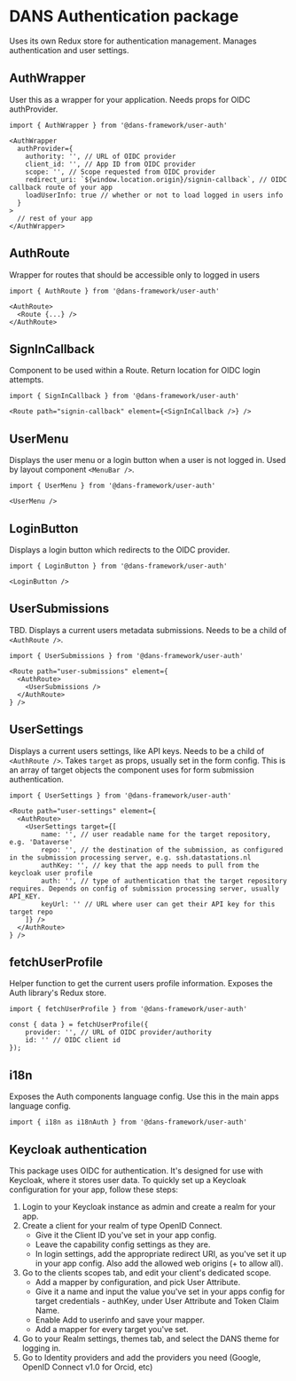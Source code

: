 # DANS Authentication package

Uses its own Redux store for authentication management. Manages authentication and user settings.

## AuthWrapper

User this as a wrapper for your application. Needs props for OIDC authProvider.

    import { AuthWrapper } from '@dans-framework/user-auth'

    <AuthWrapper
      authProvider={
        authority: '', // URL of OIDC provider
        client_id: '', // App ID from OIDC provider
        scope: '', // Scope requested from OIDC provider
        redirect_uri: `${window.location.origin}/signin-callback`, // OIDC callback route of your app
        loadUserInfo: true // whether or not to load logged in users info
      }
    >
      // rest of your app
    </AuthWrapper>

## AuthRoute

Wrapper for routes that should be accessible only to logged in users

    import { AuthRoute } from '@dans-framework/user-auth'

    <AuthRoute>
      <Route {...} />
    </AuthRoute>

## SignInCallback

Component to be used within a Route. Return location for OIDC login attempts.

    import { SignInCallback } from '@dans-framework/user-auth'

    <Route path="signin-callback" element={<SignInCallback />} />

## UserMenu

Displays the user menu or a login button when a user is not logged in. Used by layout component `<MenuBar />`.

    import { UserMenu } from '@dans-framework/user-auth'

    <UserMenu />

## LoginButton

Displays a login button which redirects to the OIDC provider.

    import { LoginButton } from '@dans-framework/user-auth'

    <LoginButton />

## UserSubmissions

TBD. Displays a current users metadata submissions. Needs to be a child of `<AuthRoute />`.

    import { UserSubmissions } from '@dans-framework/user-auth'

    <Route path="user-submissions" element={
      <AuthRoute>
        <UserSubmissions />
      </AuthRoute>
    } />

## UserSettings

Displays a current users settings, like API keys. Needs to be a child of `<AuthRoute />`. Takes `target` as props, usually set in the form config. This is an array of target objects the component uses for form submission authentication.

    import { UserSettings } from '@dans-framework/user-auth'

    <Route path="user-settings" element={
      <AuthRoute>
        <UserSettings target={[
            name: '', // user readable name for the target repository, e.g. 'Dataverse'
            repo: '', // the destination of the submission, as configured in the submission processing server, e.g. ssh.datastations.nl
            authKey: '', // key that the app needs to pull from the keycloak user profile
            auth: '', // type of authentication that the target repository requires. Depends on config of submission processing server, usually API_KEY.
            keyUrl: '' // URL where user can get their API key for this target repo
        ]} />
      </AuthRoute>
    } />

## fetchUserProfile

Helper function to get the current users profile information. Exposes the Auth library's Redux store.

    import { fetchUserProfile } from '@dans-framework/user-auth'

    const { data } = fetchUserProfile({
        provider: '', // URL of OIDC provider/authority
        id: '' // OIDC client id
    });

## i18n

Exposes the Auth components language config. Use this in the main apps language config.

    import { i18n as i18nAuth } from '@dans-framework/user-auth'

## Keycloak authentication

This package uses OIDC for authentication. It's designed for use with Keycloak, where it stores user data. To quickly set up a Keycloak configuration for your app, follow these steps:

1.  Login to your Keycloak instance as admin and create a realm for your app.
2.  Create a client for your realm of type OpenID Connect.
    - Give it the Client ID you've set in your app config.
    - Leave the capability config settings as they are.
    - In login settings, add the appropriate redirect URI, as you've set it up in your app config. Also add the allowed web origins (+ to allow all).
3.  Go to the clients scopes tab, and edit your client's dedicated scope.
    - Add a mapper by configuration, and pick User Attribute.
    - Give it a name and input the value you've set in your apps config for target credentials - authKey, under User Attribute and Token Claim Name.
    - Enable Add to userinfo and save your mapper.
    - Add a mapper for every target you've set.
4.  Go to your Realm settings, themes tab, and select the DANS theme for logging in.
5.  Go to Identity providers and add the providers you need (Google, OpenID Connect v1.0 for Orcid, etc)

